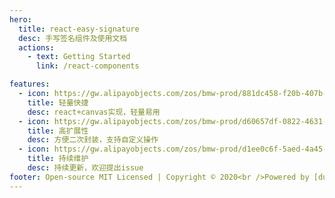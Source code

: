 ```yaml
---
hero:
  title: react-easy-signature
  desc: 手写签名组件及使用文档
  actions:
    - text: Getting Started
      link: /react-components

features:
  - icon: https://gw.alipayobjects.com/zos/bmw-prod/881dc458-f20b-407b-947a-95104b5ec82b/k79dm8ih_w144_h144.png
    title: 轻量快捷
    desc: react+canvas实现，轻量易用
  - icon: https://gw.alipayobjects.com/zos/bmw-prod/d60657df-0822-4631-9d7c-e7a869c2f21c/k79dmz3q_w126_h126.png
    title: 高扩展性
    desc: 方便二次封装，支持自定义操作
  - icon: https://gw.alipayobjects.com/zos/bmw-prod/d1ee0c6f-5aed-4a45-a507-339a4bfe076c/k7bjsocq_w144_h144.png
    title: 持续维护
    desc: 持续更新，欢迎提出issue
footer: Open-source MIT Licensed | Copyright © 2020<br />Powered by [dumi](https://d.umijs.org)
---
```

